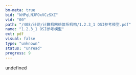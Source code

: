 ```yaml
---
bm-meta: true
bid: "kHPqLNJFOxVCzSXZ"
vid: "00"
path: "/408/计网/计算机网络体系机构/1.2.3_1 OSI参考模型.pdf"
name: "1.2.3_1 OSI参考模型"
ext: pdf
visual: false
type: "unknown"
status: "unread"
progress: 9
---
```

undefined